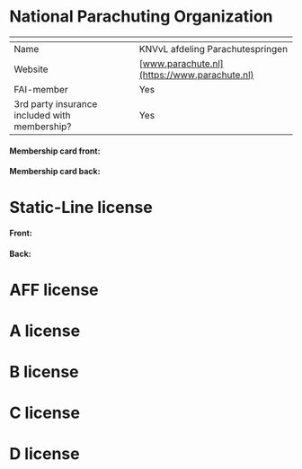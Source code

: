 # National Parachuting Organization

| <!-- -->     | <!-- -->    |
|--------------|-------------|
| Name         | KNVvL afdeling Parachutespringen |
| Website      | [www.parachute.nl](https://www.parachute.nl)  |
| FAI-member   | Yes |
| 3rd party insurance included with membership? | Yes |

#### Membership card front:

#### Membership card back:

# Static-Line license

#### Front:

#### Back:

# AFF license

# A license

# B license

# C license

# D license
